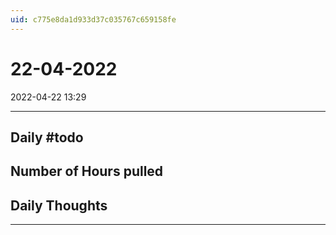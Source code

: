 ```yaml
---
uid: c775e8da1d933d37c035767c659158fe
---
```


# 22-04-2022
2022-04-22 13:29

---


## Daily #todo 

## Number of Hours pulled 

## Daily Thoughts




--- 
